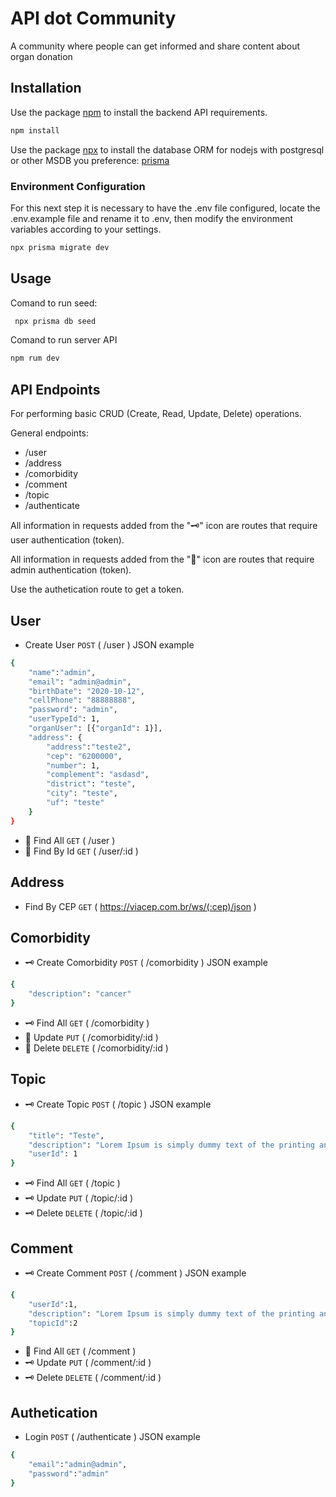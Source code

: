 # API dot Community

A community where people can get informed and share content about organ donation

## Installation
Use the package [npm](https://https://www.npmjs.com/) to install the backend API requirements.

```bash
npm install 
```
Use the package [npx](https://https://www.npmjs.com/) to install the database ORM for nodejs with postgresql or other MSDB you preference: [prisma](https://www.prisma.io/)

### Environment Configuration
For this next step it is necessary to have the .env file configured, locate the .env.example file and rename it to .env, then modify the environment variables according to your settings.
```bash
npx prisma migrate dev
```
## Usage

Comand to run seed:
```bash
 npx prisma db seed
```
Comand to run server API
```bash
npm rum dev
```

## API Endpoints

For performing basic CRUD (Create, Read, Update, Delete) operations.

General endpoints:

  - /user
  - /address
  - /comorbidity
  - /comment
  - /topic
  - /authenticate

All information in requests added from the "🗝️" icon are routes that require user authentication (token).

All information in requests added from the "👤" icon are routes that require admin authentication (token).

Use the authetication route to get a token.

## User
- Create User `POST` ( /user )
    JSON example  
```bash
{
    "name":"admin",
    "email": "admin@admin",
    "birthDate": "2020-10-12",
    "cellPhone": "88888888",
    "password": "admin",
    "userTypeId": 1,
    "organUser": [{"organId": 1}],
    "address": {
        "address":"teste2",
        "cep": "6200000",
        "number": 1,
        "complement": "asdasd",
        "district": "teste",
        "city": "teste",
        "uf": "teste"
    }
}
```
- 👤 Find All `GET` ( /user )
- 👤 Find By Id `GET` ( /user/:id )

## Address
- Find By CEP `GET` ( https://viacep.com.br/ws/(:cep)/json )

## Comorbidity 
- 🗝️ Create Comorbidity `POST` ( /comorbidity )
    JSON example  
```bash
{
	"description": "cancer"
}
```
- 🗝️ Find All `GET` ( /comorbidity )
- 👤 Update `PUT` ( /comorbidity/:id )
- 👤 Delete `DELETE` ( /comorbidity/:id )

## Topic 
- 🗝️ Create Topic `POST` ( /topic )
    JSON example  
```bash
{
	"title": "Teste",
	"description": "Lorem Ipsum is simply dummy text of the printing and typesetting industry. Lorem Ipsum has been the industry's standard dummy text ever since the 1500s, when an unknown printer took a galley of type and scrambled it to make a type specimen book. It has survived not only five centuries, but also the leap into electronic typesetting, remaining essentially unchanged. It was popularised in the 1960s with the release of Letraset sheets containing Lorem Ipsum passages, and more recently with desktop publishing software like Aldus PageMaker including versions of Lorem Ipsum.",
	"userId": 1
}
```
- 🗝️ Find All `GET` ( /topic )
- 🗝️ Update `PUT` ( /topic/:id )
- 🗝️ Delete `DELETE` ( /topic/:id )
## Comment 
- 🗝️ Create Comment `POST` ( /comment )
    JSON example  
```bash
{
	"userId":1,
	"description": "Lorem Ipsum is simply dummy text of the printing and typesetting industry. Lorem Ipsum has been the industry's standard dummy text ever since the 1500s, when an unknown printer took a galley of type and scrambled it to make a type specimen book. It has survived not only five centuries, but also the leap into electronic typesetting, remaining essentially unchanged. It was popularised in the 1960s with the release of Letraset sheets containing Lorem Ipsum passages, and more recently with desktop publishing software like Aldus PageMaker including versions of Lorem Ipsum.",
	"topicId":2
}
```
- 👤 Find All `GET` ( /comment )
- 🗝️ Update `PUT` ( /comment/:id )
- 🗝️ Delete `DELETE` ( /comment/:id )

## Authetication
- Login `POST` ( /authenticate )
    JSON example  
```bash
{
	"email":"admin@admin",
	"password":"admin"
}

